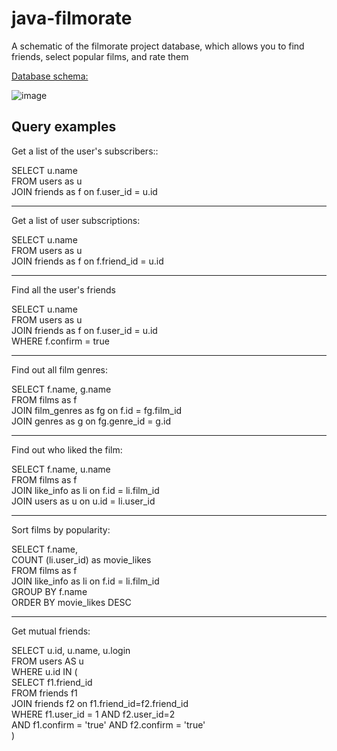 # java-filmorate

A schematic of the filmorate project database, which allows you to find friends, select popular films, and rate them

[Database schema:](https://dbdiagram.io/d/643d219d6b31947051b777c2)

![image](https://user-images.githubusercontent.com/117895315/233101572-b94af804-45c7-4677-b96f-7fe9b4a4de97.png)

## Query examples

Get a list of the user's subscribers::  
  
SELECT u.name  
FROM users as u  
JOIN friends as f on f.user_id = u.id   
***
Get a list of user subscriptions: 
  
SELECT u.name  
FROM users as u  
JOIN friends as f on f.friend_id = u.id    
***
Find all the user's friends
  
SELECT u.name  
FROM users as u  
JOIN friends as f on f.user_id = u.id   
WHERE f.confirm = true  

***
Find out all film genres:
  
SELECT f.name, g.name  
FROM films as f  
JOIN film_genres as fg on f.id = fg.film_id  
JOIN genres as g on fg.genre_id = g.id  
 ***
 Find out who liked the film:  
 
SELECT f.name, u.name  
FROM films as f  
JOIN like_info as li on f.id = li.film_id  
JOIN users as u on u.id = li.user_id  
***
Sort films by popularity:  
  
SELECT f.name,  
COUNT (li.user_id) as movie_likes  
FROM films as f  
JOIN like_info as li on f.id = li.film_id  
GROUP BY f.name  
ORDER BY movie_likes DESC  
***
Get mutual friends:

SELECT u.id, u.name, u.login  
FROM users AS u  
WHERE u.id IN (  
    SELECT f1.friend_id  
    FROM friends f1  
    JOIN friends f2 on f1.friend_id=f2.friend_id   
    WHERE f1.user_id = 1 AND f2.user_id=2  
    AND f1.confirm = 'true' AND f2.confirm = 'true'  
)
